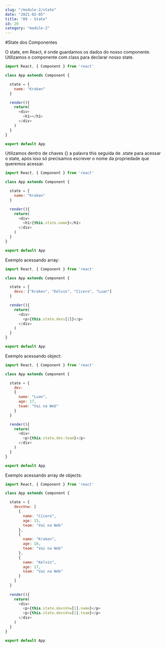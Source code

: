 ```yaml
---
slug: "/module-2/state"
date: "2021-02-05"
title: "09 - State"
id: 20
category: "module-2"
---
```


#State dos Componentes

O state, em React, é onde guardamos os dados do nosso componente. Utilizamos o componente com class para declarar nosso state.

```javascript
import React, { Component } from 'react'

class App extends Component {

  state = {
    name: "Kraken"
  }

  render(){
    return(
      <div>
        <h1></h1>
      </div>
    )
  }
}

export default App
```
Utilizamos dentro de chaves {} a palavra this seguida de .state para acessar o state, após isso só precisamos escrever o nome da propriedade que queremos acessar.

```javascript
import React, { Component } from 'react'

class App extends Component {

  state = {
    name: "Kraken"
  }

  render(){
    return(
      <div>
        <h1>{this.state.name}</h1>
      </div>
    )
  }
}

export default App
```

Exemplo acessando array:

```javascript
import React, { Component } from 'react'

class App extends Component {

  state = {
    devs: ["Kraken", "Kelvin", "Cícero", "Luan"]
  }

  render(){
    return(
      <div>
        <p>{this.state.devs[2]}</p>
      </div>
    )
  }
}

export default App
```

Exemplo acessando object:

```javascript
import React, { Component } from 'react'

class App extends Component {

  state = {
    dev: 
    {
      name: "Luan",
      age: 17,
      team: "Vai na Web"
    } 
  }

  render(){
    return(
      <div>
        <p>{this.state.dev.team}</p>
      </div>
    )
  }
}

export default App

```

Exemplo acessando array de objects:

```javascript
import React, { Component } from 'react'

class App extends Component {

  state = {
    devsVnw: [
      {
        name: "Cícero",
        age: 15,
        team: "Vai na Web"
      },
      {
        name: "Kraken",
        age: 16,
        team: "Vai na Web"
      },
      {
        name: "Kelvin",
        age: 17,
        team: "Vai na Web"
      }
    ]
  }
    
  render(){
    return(
      <div>
        <p>{this.state.devsVnw[1].name}</p>
        <p>{this.state.devsVnw[1].team}</p>
      </div>
    )
  }
}

export default App
```



